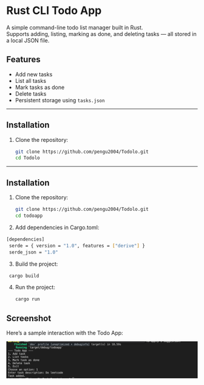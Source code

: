 # Rust CLI Todo App

A simple command-line todo list manager built in Rust.  
Supports adding, listing, marking as done, and deleting tasks — all stored in a local JSON file.

## Features

- Add new tasks  
- List all tasks  
- Mark tasks as done  
- Delete tasks  
- Persistent storage using `tasks.json`

---

## Installation

1. Clone the repository:

   ```bash
   git clone https://github.com/pengu2004/Todolo.git
   cd Todolo
---

## Installation

1. Clone the repository:

   ```bash
   git clone https://github.com/pengu2004/Todolo.git
   cd todoapp
2.	Add dependencies in Cargo.toml:
   
   ```bash
   [dependencies]
    serde = { version = "1.0", features = ["derive"] }
    serde_json = "1.0"
   ```
3. Build the project:
  ```bash
   cargo build
   ```
4. Run the project:
   ```bash
   cargo run
   ```

## Screenshot

Here’s a sample interaction with the Todo App:

![Todo App Screenshot](assets/demo.png)